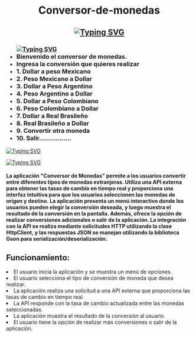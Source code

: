 <h1 align = "center" style ="">Conversor-de-monedas</h1>
<h2 align = "center">
<a href="https://github.com/Chilaqui"><img src="https://readme-typing-svg.demolab.com?font=Fira+Code&size=75&duration=1000&pause=500&color=FFFF00&background=000000EE&center=true&multiline=true&width=1920&height=384&lines=;Este+es+el+reto+del+Challenge+;+Conversor+de+Monedas+;Aqui+se+Encuentra+la+información+de+la+App" alt="Typing SVG" /></a>
<h3 aling = "left" >
<ul>
  <a href="https://github.com/Chilaqui"><img src="https://readme-typing-svg.demolab.com?font=Fira+Code&duration=4000&pause=100&color=EBF722&random=false&width=435&lines=Mostrando+el+menu+en+la+pantalla." alt="Typing SVG" /></a>
  <li>Bienvenido el conversor de monedas.</li>
  <li>Ingresa la conversión que quieres realizar</li>
  <li>1. Dollar a peso Mexicano</li>
  <li>2. Peso Mexicano a Dollar</li>
  <li>3. Dollar a Peso Argentino</li>
  <li>4. Peso Argentino a Dollar</li>
  <li>5. Dollar a Peso Colombiano</li>
  <li>6. Peso Colombiano a Dollar</li>
  <li>7. Dollar a Real Brasileño</li>
  <li>8. Real Brasileño a Dollar</li>
  <li>9. Convertir otra moneda</li>
  <li>10. Salir................</li>
</ul>
</h3>
<p aling="left">
<a href="https://github.com/Chilaqui"><img src="https://readme-typing-svg.demolab.com?font=Fira+Code&duration=3000&pause=100&color=EBF722&random=false&width=435&lines=¿Como+Funciona+La+Aplicacion?+" alt="Typing SVG" /></a>
  
<a href="https://github.com/Chilaqui"><img src="https://readme-typing-svg.demolab.com?font=Fira+Code&duration=2000&pause=100&color=EBF722&random=false&width=435&lines=Descripción+" alt="Typing SVG" /></a>
<h4>La aplicación "Conversor de Monedas" permite a los usuarios convertir entre diferentes tipos de monedas extranjeras. Utiliza una API externa para obtener las tasas de cambio en tiempo real y proporciona una interfaz intuitiva para que los usuarios seleccionen las monedas de origen y destino. La aplicación presenta un menú interactivo donde los usuarios pueden elegir la conversión deseada, y luego muestra el resultado de la conversión en la pantalla. Además, ofrece la opción de realizar conversiones adicionales o salir de la aplicación. La integración con la API se realiza mediante solicitudes HTTP utilizando la clase HttpClient, y las respuestas JSON se manejan utilizando la biblioteca Gson para serialización/deserialización.</h4>
<h2>Funcionamiento:</h2>
 <li>El usuario inicia la aplicación y se muestra un menú de opciones.</li>
 <li>El usuario selecciona el tipo de conversión de moneda que desea realizar.</li>
 <li>La aplicación realiza una solicitud a una API externa que proporciona las tasas de cambio en tiempo real.</li>
 <li>La API responde con la tasa de cambio actualizada entre las monedas seleccionadas.</li>
 <li>La aplicación muestra el resultado de la conversión al usuario.</li>
 <li>El usuario tiene la opción de realizar más conversiones o salir de la aplicación.</li>
</p>


